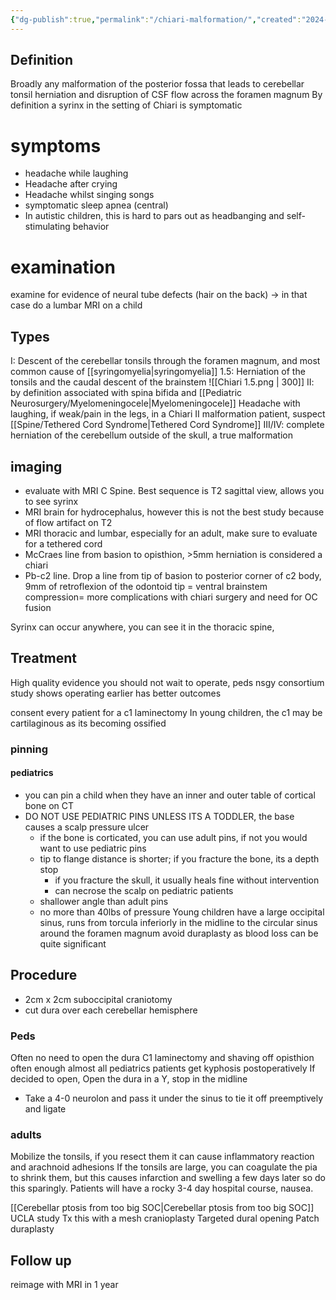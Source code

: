 ```yaml
---
{"dg-publish":true,"permalink":"/chiari-malformation/","created":"2024-05-04T11:47:09.000-07:00","updated":"2025-09-03T09:06:44.928-07:00"}
---
```



## Definition
Broadly any malformation of the posterior fossa that leads to cerebellar tonsil herniation and disruption of CSF flow across the foramen magnum
By definition a syrinx in the setting of Chiari is symptomatic

# symptoms
- headache while laughing
- Headache after crying
- Headache whilst singing songs
- symptomatic sleep apnea (central)
- In autistic children, this is hard to pars out as headbanging and self-stimulating behavior 

# examination
examine for evidence of neural tube defects (hair on the back) -> in that case do a lumbar MRI on a child
## Types
I: Descent of the cerebellar tonsils through the foramen magnum, and most common cause of [[syringomyelia\|syringomyelia]]
1.5: Herniation of the tonsils and the caudal descent of the brainstem
![[Chiari 1.5.png \| 300]]
II: by definition associated with spina bifida and [[Pediatric Neurosurgery/Myelomeningocele\|Myelomeningocele]]
	Headache with laughing, if weak/pain in the legs, in a Chiari II malformation patient, suspect
	[[Spine/Tethered Cord Syndrome\|Tethered Cord Syndrome]]
III/IV: complete herniation of the cerebellum outside of the skull, a true malformation

## imaging
- evaluate with MRI C Spine. Best sequence is T2 sagittal view, allows you to see syrinx
- MRI brain for hydrocephalus, however this is not the best study because of flow artifact on T2
- MRI thoracic and lumbar, especially for an adult, make sure to evaluate for a tethered cord
- McCraes line from basion to opisthion, >5mm herniation is considered a chiari
- Pb-c2 line. Drop a line from tip of basion to posterior corner of c2 body, 9mm of retroflexion of the odontoid tip = ventral brainstem compression= more complications with chiari surgery and need for OC fusion

Syrinx can occur anywhere, you can see it in the thoracic spine, 
## Treatment

High quality evidence you should not wait to operate, peds nsgy consortium study shows operating earlier has better outcomes

consent every patient for a c1 laminectomy
In young children, the c1 may be cartilaginous as its becoming ossified
### pinning
#### pediatrics
- you can pin a child when they have an inner and outer table of cortical bone on CT
- DO NOT USE PEDIATRIC PINS UNLESS ITS A TODDLER, the base causes a scalp pressure ulcer
	- if the bone is corticated, you can use adult pins, if not you would want to use pediatric pins
	- tip to flange distance is shorter; if you fracture the bone, its a depth stop
		- if you fracture the skull, it usually heals fine without intervention
		- can necrose the scalp on pediatric patients
	- shallower angle than adult pins
	- no more than 40lbs of pressure
Young children have a large occipital sinus, runs from torcula inferiorly in the midline to the circular sinus around the foramen magnum
	avoid duraplasty as blood loss can be quite significant

## Procedure
- 2cm x 2cm suboccipital craniotomy
- cut dura over each cerebellar hemisphere

### Peds
Often no need to open the dura
	C1 laminectomy and shaving off opisthion often enough
	almost all pediatrics patients get kyphosis postoperatively
If decided to open, Open the dura in a Y, stop in the midline
- Take a 4-0 neurolon and pass it under the sinus to tie it off preemptively and ligate
### adults
Mobilize the tonsils, if you resect them it can cause inflammatory reaction and arachnoid adhesions
If the tonsils are large, you can coagulate the pia to shrink them, but this causes infarction and swelling a few days later so do this sparingly. Patients will have a rocky 3-4 day hospital course, nausea. 

[[Cerebellar ptosis from too big SOC\|Cerebellar ptosis from too big SOC]] UCLA study
	Tx this with a mesh cranioplasty
Targeted dural opening
Patch duraplasty

## Follow up
reimage with MRI in 1 year